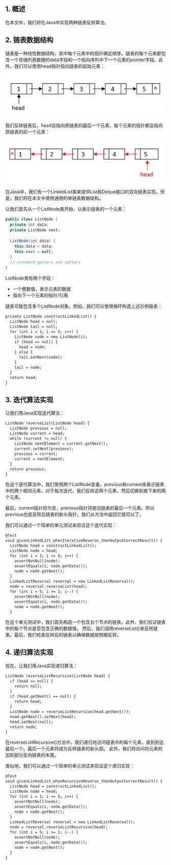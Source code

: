 ## 1. 概述

在本文中，我们将在Java中实现两种链表反转算法。

## 2. 链表数据结构

链表是一种线性数据结构，其中每个元素中的指针确定顺序。链表的每个元素都包含一个存储列表数据的data字段和一个指向序列中下一个元素的pointer字段。此外，我们可以使用head指针指向链表的起始元素：

<img src="../assets/Reversing_LinkedList-1.png">

我们反转链表后，head会指向原链表的最后一个元素，每个元素的指针都会指向原链表的前一个元素：

<img src="../assets/Reversing_LinkedList-2.png">

在Java中，我们有一个LinkedList类来提供List和Deque接口的双向链表实现。但是，我们将在本文中使用通用的单链表数据结构。

让我们首先从一个ListNode类开始，以表示链表的一个元素：

```java
public class ListNode {
  private int data;
  private ListNode next;

  ListNode(int data) {
    this.data = data;
    this.next = null;
  }
  // standard getters and setters
}
```

ListNode类有两个字段：

+ 一个整数值，表示元素的数据
+ 指向下一个元素的指针/引用

链表可能包含多个ListNode对象。例如，我们可以使用循环构造上述示例链表：

```
private ListNode constructLinkedList() {
  ListNode head = null;
  ListNode tail = null;
  for (int i = 1; i <= 5; i++) {
    ListNode node = new ListNode(i);
    if (head == null) {
      head = node;
    } else {
      tail.setNext(node);
    }
    tail = node;
  }
  return head;
}
```

## 3. 迭代算法实现

让我们用Java实现迭代算法：

```
ListNode reverseList(ListNode head) {
  ListNode previous = null;
  ListNode current = head;
  while (current != null) {
    ListNode nextElement = current.getNext();
    current.setNext(previous);
    previous = current;
    current = nextElement;
  }
  return previous;
}
```

在这个迭代算法中，我们使用两个ListNode变量，previous和current来表示链表中的两个相邻元素。对于每次迭代，我们反转这两个元素，然后切换到接下来的两个元素。

最后，current指针将为空，previous指针将是旧链表的最后一个元素。所以previous也是反转后链表的新头指针，我们从方法中返回它就可以了。

我们可以通过一个简单的单元测试来验证这个迭代实现：

```
@Test
void givenLinkedList_whenIterativeReverse_thenOutputCorrectResult() {
  ListNode head = constructLinkedList();
  ListNode node = head;
  for (int i = 1; i <= 5; i++) {
    assertNotNull(node);
    assertEquals(i, node.getData());
    node = node.getNext();
  }
  LinkedListReversal reversal = new LinkedListReversal();
  node = reversal.reverseList(head);
  for (int i = 5; i >= 1; i--) {
    assertNotNull(node);
    assertEquals(i, node.getData());
    node = node.getNext();
  }
```

在这个单元测试中，我们首先构造一个包含五个节点的链表。此外，我们验证链表中的每个节点是否包含正确的数据值。
然后，我们调用reverseList()来反转链表。最后，我们检查反转后的链表以确保数据按预期反转。

## 4. 递归算法实现

现在，让我们用Java实现递归算法：

```
ListNode reverseListRecursive(ListNode head) {
  if (head == null) {
    return null;
  }
  if (head.getNext() == null) {
    return head;
  }
  ListNode node = reverseListRecursive(head.getNext());
  head.getNext().setNext(head);
  head.setNext(null);
  return node;
}
```

在reverseListRecursive()方法中，我们递归地访问链表中的每个元素，直到到达最后一个。最后一个元素将成为反转链表的新头部。
此外，我们将访问的元素附加到部分反向链表的末尾。

类似地，我们可以通过一个简单的单元测试来验证这个递归实现：

```
@Test
void givenLinkedList_whenRecursiveReverse_thenOutputCorrectResult() {
  ListNode head = constructLinkedList();
  ListNode node = head;
  for (int i = 1; i <= 5; i++) {
    assertNotNull(node);
    assertEquals(i, node.getData());
    node = node.getNext();
  }
  LinkedListReversal reversal = new LinkedListReversal();
  node = reversal.reverseListRecursive(head);
  for (int i = 5; i >= 1; i--) {
    assertNotNull(node);
    assertEquals(i, node.getData());
    node = node.getNext();
  }
}
```